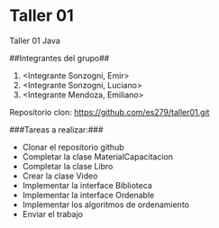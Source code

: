 # Taller 01
Taller 01 Java

##Integrantes del grupo##
1. <Integrante  Sonzogni, Emir>
2. <Integrante  Sonzogni, Luciano>
3. <Integrante  Mendoza, Emiliano>

Repositorio clon: 		https://github.com/es279/taller01.git

###Tareas a realizar:###
*	Clonar el repositorio github
*	Completar la clase MaterialCapacitacion
*	Completar la clase Libro
*	Crear la clase Video
*	Implementar la interface Biblioteca
*	Implementar la interface Ordenable
*	Implementar los algoritmos de ordenamiento
*	Enviar el trabajo
